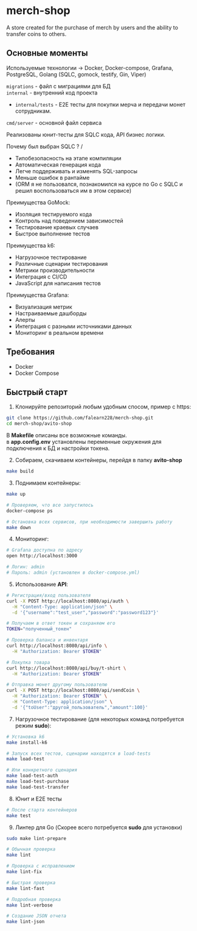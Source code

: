 # merch-shop
A store created for the purchase of merch by users and the ability to transfer coins to others.

## Основные моменты

Используемые технологии -> Docker, Docker-compose, Grafana, PostgreSQL, Golang (SQLC, gomock, testify, Gin, Viper) 

`migrations` - файл с миграциями для БД \
`internal` - внутренний код проекта 
* `internal/tests` - E2E тесты для покупки мерча и передачи монет сотрудникам. 

`cmd/server` - основной файл сервиса 

Реализованы юнит-тесты для SQLC кода, API бизнес логики. 

Почему был выбран SQLC ? /

* Типобезопасность на этапе компиляции
* Автоматическая генерация кода
* Легче поддерживать и изменять SQL-запросы
* Меньше ошибок в рантайме
* (ORM я не пользовался, познакомился на курсе по Go с SQLC и решил воспользоваться им в этом сервисе)

Преимущества GoMock:

* Изоляция тестируемого кода
* Контроль над поведением зависимостей
* Тестирование краевых случаев
* Быстрое выполнение тестов

Преимущества k6:

* Нагрузочное тестирование
* Различные сценарии тестирования
* Метрики производительности
* Интеграция с CI/CD
* JavaScript для написания тестов

Преимущества Grafana:

* Визуализация метрик
* Настраиваемые дашборды
* Алерты
* Интеграция с разными источниками данных
* Мониторинг в реальном времени

## Требования
- Docker
- Docker Compose

## Быстрый старт

1. Клонируйте репозиторий любым удобным спосом, пример с https:
```bash
git clone https://github.com/falearn228/merch-shop.git
cd merch-shop/avito-shop
```

В **Makefile** описаны все возможные команды. \
в **app.config.env** установлены переменные окружения для подключения к БД и настройки токена. 

2. Собираем, скачиваем контейнеры, перейдя в папку **avito-shop**
```bash
make build
```

3. Поднимаем контейнеры:
```bash
make up

# Проверяем, что все запустилось
docker-compose ps

# Остановка всех сервисов, при необходимости завершить работу
make down
```

4. Мониторинг:
```bash
# Grafana доступна по адресу
open http://localhost:3000

# Логин: admin
# Пароль: admin (установлен в docker-compose.yml)
```

5. Использование **API**:
```bash
# Регистрация/вход пользователя
curl -X POST http://localhost:8080/api/auth \
  -H "Content-Type: application/json" \
  -d '{"username":"test_user","password":"password123"}'

# Получаем в ответ токен и сохраняем его
TOKEN="полученный_токен"

# Проверка баланса и инвентаря
curl http://localhost:8080/api/info \
  -H "Authorization: Bearer $TOKEN"

# Покупка товара
curl http://localhost:8080/api/buy/t-shirt \
  -H "Authorization: Bearer $TOKEN"

# Отправка монет другому пользователю
curl -X POST http://localhost:8080/api/sendCoin \
  -H "Authorization: Bearer $TOKEN" \
  -H "Content-Type: application/json" \
  -d '{"toUser":"другой_пользователь","amount":100}'
```

7. Нагрузочное тестирование (для некоторых команд потребуется режим **sudo**):
```bash
# Установка k6
make install-k6

# Запуск всех тестов, сценарии находятся в load-tests
make load-test

# Или конкретного сценария
make load-test-auth
make load-test-purchase
make load-test-transfer
```

8. Юнит и E2E тесты
```bash
# После старта контейнеров 
make test
```

9. Линтер для Go (Скорее всего потребуется **sudo** для установки)
```bash
sudo make lint-prepare

# Обычная проверка
make lint

# Проверка с исправлением
make lint-fix

# Быстрая проверка
make lint-fast

# Подробная проверка
make lint-verbose

# Создание JSON отчета
make lint-json
```
